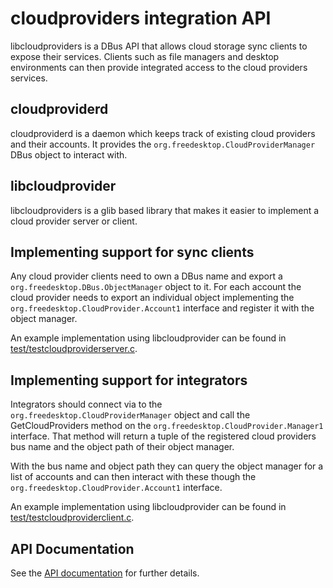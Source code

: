# cloudproviders integration API

libcloudproviders is a DBus API that allows cloud storage sync clients to expose
their services. Clients such as file managers and desktop environments can then
provide integrated access to the cloud providers services.

## cloudproviderd

cloudproviderd is a daemon which keeps track of existing cloud providers and their accounts.
It provides the `org.freedesktop.CloudProviderManager` DBus object to interact with.

## libcloudprovider

libcloudproviders is a glib based library that makes it easier to implement
a cloud provider server or client.

## Implementing support for sync clients

Any cloud provider clients need to own a DBus name and export a
`org.freedesktop.DBus.ObjectManager` object to it. For each account the cloud
provider needs to export an individual object implementing the
`org.freedesktop.CloudProvider.Account1` interface and register it with the
object manager.

An example implementation using libcloudprovider can be found in
[test/testcloudproviderserver.c](test/testcloudproviderserver.c).

## Implementing support for integrators

Integrators should connect via to the `org.freedesktop.CloudProviderManager` object
and call the GetCloudProviders method on the `org.freedesktop.CloudProvider.Manager1`
interface. That method will return a tuple of the registered cloud providers
bus name and the object path of their object manager.

With the bus name and object path they can query the object manager for a list
of accounts and can then interact with these though the
`org.freedesktop.CloudProvider.Account1` interface.

An example implementation using libcloudprovider can be found in
[test/testcloudproviderclient.c](test/testcloudproviderclient.c).

## API Documentation

See the [API documentation](https://csoriano.gitlab.io/libcloudprovidersweb/) for further details.

